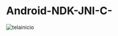# Android-NDK-JNI-C-
![telainicio](https://github.com/AugustodeLara/Android-NDK-using-JNI/assets/32024026/daa23cad-84e5-4f7b-9673-1c99502bc408)
